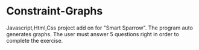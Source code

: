 # Constraint-Graphs

Javascript,Html,Css project add on for "Smart Sparrow". The program auto generates graphs.
The user must answer 5 questions right in order to complete the exercise.
